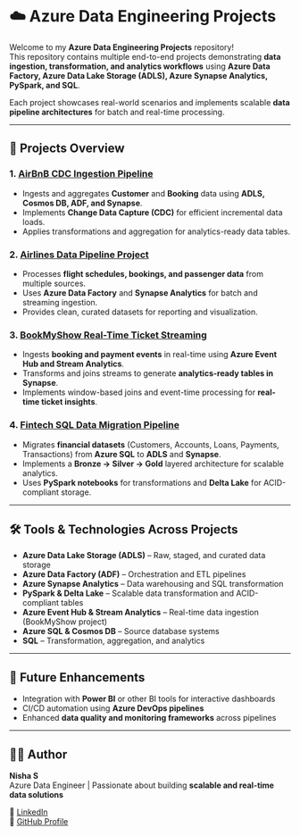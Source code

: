 # ☁️ Azure Data Engineering Projects

Welcome to my **Azure Data Engineering Projects** repository!  
This repository contains multiple end-to-end projects demonstrating **data ingestion, transformation, and analytics workflows** using **Azure Data Factory, Azure Data Lake Storage (ADLS), Azure Synapse Analytics, PySpark, and SQL**.

Each project showcases real-world scenarios and implements scalable **data pipeline architectures** for batch and real-time processing.

---

## 📂 Projects Overview

### 1. [AirBnB CDC Ingestion Pipeline](./airbnb-project)
- Ingests and aggregates **Customer** and **Booking** data using **ADLS, Cosmos DB, ADF, and Synapse**.  
- Implements **Change Data Capture (CDC)** for efficient incremental data loads.  
- Applies transformations and aggregation for analytics-ready data tables.  

### 2. [Airlines Data Pipeline Project](./airlines-project)
- Processes **flight schedules, bookings, and passenger data** from multiple sources.  
- Uses **Azure Data Factory** and **Synapse Analytics** for batch and streaming ingestion.  
- Provides clean, curated datasets for reporting and visualization.  

### 3. [BookMyShow Real-Time Ticket Streaming](./bookmyshow-project)
- Ingests **booking and payment events** in real-time using **Azure Event Hub and Stream Analytics**.  
- Transforms and joins streams to generate **analytics-ready tables in Synapse**.  
- Implements window-based joins and event-time processing for **real-time ticket insights**.  

### 4. [Fintech SQL Data Migration Pipeline](./fintech-data-migration-project)
- Migrates **financial datasets** (Customers, Accounts, Loans, Payments, Transactions) from **Azure SQL** to **ADLS** and **Synapse**.  
- Implements a **Bronze → Silver → Gold** layered architecture for scalable analytics.  
- Uses **PySpark notebooks** for transformations and **Delta Lake** for ACID-compliant storage.  

---

## 🛠️ Tools & Technologies Across Projects

- **Azure Data Lake Storage (ADLS)** – Raw, staged, and curated data storage  
- **Azure Data Factory (ADF)** – Orchestration and ETL pipelines  
- **Azure Synapse Analytics** – Data warehousing and SQL transformation  
- **PySpark & Delta Lake** – Scalable data transformation and ACID-compliant tables  
- **Azure Event Hub & Stream Analytics** – Real-time data ingestion (BookMyShow project)  
- **Azure SQL & Cosmos DB** – Source database systems  
- **SQL** – Transformation, aggregation, and analytics  

---

## 🔮 Future Enhancements

- Integration with **Power BI** or other BI tools for interactive dashboards  
- CI/CD automation using **Azure DevOps pipelines**  
- Enhanced **data quality and monitoring frameworks** across pipelines  

---

## 🙋‍♀️ Author

**Nisha S**  
Azure Data Engineer | Passionate about building **scalable and real-time data solutions**  

🔗 [LinkedIn](https://www.linkedin.com/in/nisha-data-ai/)  
🔗 [GitHub Profile](https://github.com/Nisha789)
